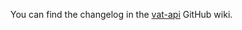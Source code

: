 You can find the changelog in the [vat-api](https://github.com/hmrc/vat-api/wiki/Changelog) GitHub wiki.